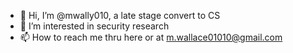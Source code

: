- 👋 Hi, I’m @mwally010, a late stage convert to CS
- 👀 I’m interested in security research
- 📫 How to reach me thru here or at m.wallace01010@gmail.com

<!---
mwally010/mwally010 is a ✨ special ✨ repository because its `README.md` (this file) appears on your GitHub profile.
You can click the Preview link to take a look at your changes.
--->
